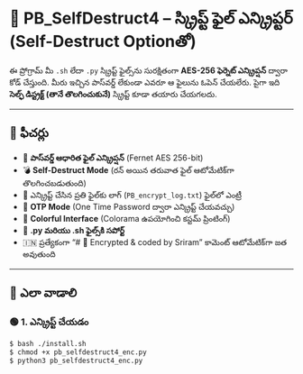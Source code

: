 # 🔐 PB_SelfDestruct4 – స్క్రిప్ట్ ఫైల్ ఎన్క్రిప్టర్ (Self-Destruct Optionతో)

ఈ ప్రోగ్రామ్ మీ `.sh` లేదా `.py` స్క్రిప్ట్ ఫైల్స్‌ను సురక్షితంగా **AES-256 ఫెర్నెట్ ఎన్క్రిప్షన్** ద్వారా కోడ్ చేస్తుంది. మీరు ఇచ్చిన పాస్‌వర్డ్ లేకుండా ఎవరూ ఆ ఫైలును ఓపెన్ చేయలేరు. పైగా ఇది **సెల్ఫ్ డిస్ట్రక్ట్ (తానే తొలగించుకునే)** స్క్రిప్ట్ కూడా తయారు చేయగలదు.

---

## 🧠 ఫీచర్లు

- 🔐 **పాస్‌వర్డ్ ఆధారిత ఫైల్ ఎన్క్రిప్షన్** (Fernet AES 256-bit)
- 💣 **Self-Destruct Mode** (రన్ అయిన తరువాత ఫైల్ ఆటోమేటిక్‌గా తొలగించబడుతుంది)
- 📆 ఎన్క్రిప్ట్ చేసిన ప్రతి ఫైల్‌కు లాగ్ (`PB_encrypt_log.txt`) ఫైల్‌లో ఎంట్రీ
- 🧪 **OTP Mode** (One Time Password ద్వారా ఎన్క్రిప్ట్ చేయవచ్చు)
- 🎨 **Colorful Interface** (Colorama ఉపయోగించి కస్టమ్ ప్రింటింగ్)
- 📜 **.py మరియు .sh ఫైల్స్‌కి సపోర్ట్**
- 🇮🇳 ప్రత్యేకంగా “# 🔐 Encrypted & coded by Sriram” కామెంట్ ఆటోమేటిక్‌గా జత అవుతుంది

---

## 🔧 ఎలా వాడాలి

### 🟢 1. ఎన్క్రిప్ట్ చేయడం

```bash
$ bash ./install.sh
$ chmod +x pb_selfdestruct4_enc.py
$ python3 pb_selfdestruct4_enc.py
